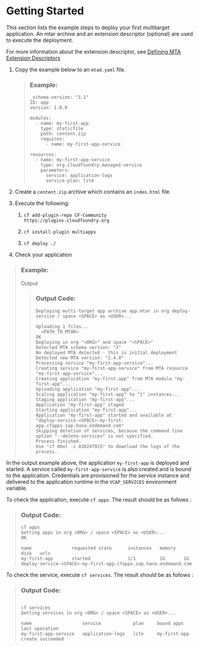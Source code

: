 <!-- loio0ce993811c1c4dc4a063e7e5f4332775 -->

# Getting Started

This section lists the example steps to deploy your first multitarget application. An mtar archive and an extension descriptor \(optional\) are used to execute the deployment.

For more information about the extension descriptor, see [Defining MTA Extension Descriptors](Defining_MTA_Extension_Descriptors_50df803.md) 

1.  Copy the example below to an `mtad.yaml` file.

    > ### Example:  
    > ```
    > _schema-version: "3.1" 
    > ID: app
    > version: 1.0.0
    > 
    > modules: 
    >   - name: my-first-app
    >     type: staticfile
    >     path: content.zip
    >     requires:
    >       - name: my-first-app-service
    > 
    > resources:
    >   - name: my-first-app-service
    >     type: org.cloudfoundry.managed-service
    >     parameters:
    >       service: application-logs
    >       service-plan: lite
    > 
    > ```

2.  Create a `content.zip` archive which contains an `index.html` file.

3.  Execute the following:

    1.  `cf add-plugin-repo CF-Community https://plugins.cloudfoundry.org` 

    2.  `cf install-plugin multiapps`

    3.  `cf deploy ./`


4.  Check your application


> ### Example:  
> Output
> 
> > ### Output Code:  
> > ```
> > Deploying multi-target app archive app.mtar in org deploy-service / space <SPACE> as <USER>...
> > 
> > Uploading 1 files...
> >   <PATH_TO_MTAR>
> > OK
> > Deploying in org "<ORG>" and space "<SPACE>"
> > Detected MTA schema version: "3"
> > No deployed MTA detected - this is initial deployment
> > Detected new MTA version: "2.4.0"
> > Processing service "my-first-app-service"...
> > Creating service "my-first-app-service" from MTA resource "my-first-app-service"...
> > Creating application "my-first-app" from MTA module "my-first-app"...
> > Uploading application "my-first-app"...
> > Scaling application "my-first-app" to "1" instances...
> > Staging application "my-first-app"...
> > Application "my-first-app" staged
> > Starting application "my-first-app"...
> > Application "my-first-app" started and available at "deploy-service-<SPACE>-my-first-app.cfapps.sap.hana.ondemand.com"
> > Skipping deletion of services, because the command line option "--delete-services" is not specified.
> > Process finished.
> > Use "cf dmol -i 830247915" to download the logs of the process.
> > 
> > ```

In the output example above, the application `my-first-app` is deployed and started. A service called `my-first-app-service` is also created and is bound to the application. Credentials are provisioned for the service instance and delivered to the application runtime in the `VCAP_SERVICES` environment variable.

To check the application, execute `cf apps`. The result should be as follows :

> ### Output Code:  
> ```
> cf apps
> Getting apps in org <ORG> / space <SPACE> as <USER>...
> OK
> 
> name               requested state      instances   memory   disk   urls
> my-first-app       started              1/1         1G       1G     deploy-service-<SPACE>-my-first-app.cfapps.sap.hana.ondemand.com
> 
> ```

To check the service, execute `cf services`. The result should be as follows :

> ### Output Code:  
> ```
> 
> cf services
> Getting services in org <ORG> / space <SPACE> as <USER>...
> 
> name                   service            plan     bound apps     last operation
> my-first-app-service   application-logs   lite     my-first-app   create succeeded
> 
> ```

